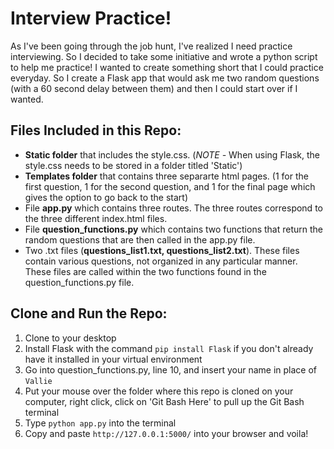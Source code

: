 # Interview Practice!
As I've been going through the job hunt, I've realized I need practice interviewing.  So I decided to take some initiative and wrote a python script to help me practice!  I wanted to create something short that I could practice everyday.  So I create a Flask app that would ask me two random questions (with a 60 second delay between them) and then I could start over if I wanted.



## Files Included in this Repo:
* <b>Static folder</b> that includes the style.css.  (<i>NOTE - </i>When using Flask, the style.css needs to be stored in a folder titled 'Static')                
* <b>Templates folder</b> that contains three separarte html pages. (1 for the first question, 1 for the second question, and 1 for the final page which gives the option to go back to the start)                      
* File <b>app.py</b> which contains three routes.  The three routes correspond to the three different index.html files.                       
* File <b>question_functions.py</b> which contains two functions that return the random questions that are then called in the app.py file.                        
* Two .txt files (<b>questions_list1.txt, questions_list2.txt</b>). These files contain various questions, not organized in any particular manner.  These files are called within the two functions found in the question_functions.py file.                        

## Clone and Run the Repo:
1. Clone to your desktop
2. Install Flask with the command `pip install Flask` if you don't already have it installed in your virtual environment
3. Go into question_functions.py, line 10, and insert your name in place of `Vallie`      
4. Put your mouse over the folder where this repo is cloned on your computer, right click, click on 'Git Bash Here' to pull up the Git Bash terminal
5. Type `python app.py` into the terminal    
6. Copy and paste `http://127.0.0.1:5000/` into your browser and voila!

